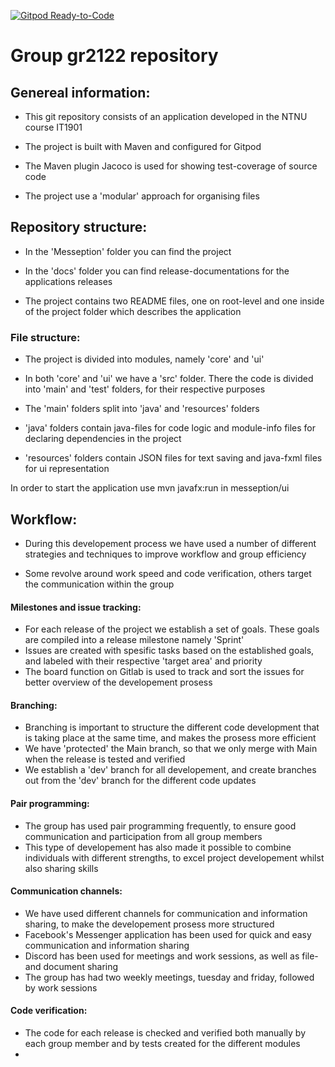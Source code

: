 [![Gitpod Ready-to-Code](https://img.shields.io/badge/Gitpod-Ready--to--Code-blue?logo=gitpod)](https://gitpod.stud.ntnu.no/#https://gitlab.stud.idi.ntnu.no/it1901/groups-2021/gr2122/gr2122/-/tree/main/)
# Group gr2122 repository

## Genereal information:
- This git repository consists of an application developed in the NTNU course IT1901

- The project is built with Maven and configured for Gitpod

- The Maven plugin Jacoco is used for showing test-coverage of source code

- The project use a 'modular' approach for organising files

## Repository structure:
- In the 'Messeption' folder you can find the project

- In the 'docs' folder you can find release-documentations for the applications releases

- The project contains two README files, one on root-level and one inside of the project folder which describes the application

### File structure:
- The project is divided into modules, namely 'core' and 'ui'
- In both 'core' and 'ui' we have a 'src' folder. There the code is divided into 'main' and 'test' folders, for their respective purposes
- The 'main' folders split into 'java' and 'resources' folders

- 'java' folders contain java-files for code logic and module-info files for declaring dependencies in the project
- 'resources' folders contain JSON files for text saving and java-fxml files for ui representation

In order to start the application use mvn javafx:run in messeption/ui

## Workflow:
- During this developement process we have used a number of different strategies and techniques to improve workflow and group efficiency

- Some revolve around work speed and code verification, others target the communication within the group


#### Milestones and issue tracking:
- For each release of the project we establish a set of goals. These goals are compiled into a release milestone namely 'Sprint'
- Issues are created with spesific tasks based on the established goals, and labeled with their respective 'target area' and priority
- The board function on Gitlab is used to track and sort the issues for better overview of the developement prosess

#### Branching:
- Branching is important to structure the different code development that is taking place at the same time, and makes the prosess more efficient
- We have 'protected' the Main branch, so that we only merge with Main when the release is tested and verified
- We establish a 'dev' branch for all developement, and create branches out from the 'dev' branch for the different code updates

#### Pair programming:
- The group has used pair programming frequently, to ensure good communication and participation from all group members
- This type of developement has also made it possible to combine individuals with different strengths, to excel project developement whilst also sharing skills

#### Communication channels:
- We have used different channels for communication and information sharing, to make the developement prosess more structured
- Facebook's Messenger application has been used for quick and easy communication and information sharing
- Discord has been used for meetings and work sessions, as well as file- and document sharing
- The group has had two weekly meetings, tuesday and friday, followed by work sessions 

#### Code verification:
- The code for each release is checked and verified both manually by each group member and by tests created for the different modules
- 

